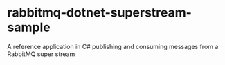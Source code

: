 # rabbitmq-dotnet-superstream-sample
A reference application in C# publishing and consuming messages from a RabbitMQ super stream
